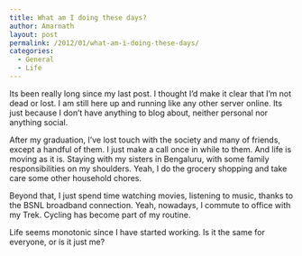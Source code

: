 ```yaml
---
title: What am I doing these days?
author: Amarnath
layout: post
permalink: /2012/01/what-am-i-doing-these-days/
categories:
  - General
  - Life
---
```

<p id="top" />
Its been really long since my last post. I thought I&#8217;d make it clear that I&#8217;m not dead or lost. I am still here up and running like any other server online. Its just because I don&#8217;t have anything to blog about, neither personal nor anything social.</p> 

After my graduation, I&#8217;ve lost touch with the society and many of friends, except a handful of them. I just make a call once in while to them. And life is moving as it is. Staying with my sisters in Bengaluru, with some family responsibilities on my shoulders. Yeah, I do the grocery shopping and take care some other household chores.
</p>

Beyond that, I just spend time watching movies, listening to music, thanks to the BSNL broadband connection. Yeah, nowadays, I commute to office with my Trek. Cycling has become part of my routine.

Life seems monotonic since I have started working. Is it the same for everyone, or is it just me?

&nbsp;